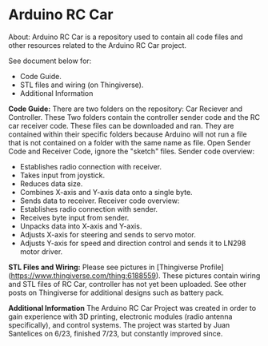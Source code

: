 # Arduino RC Car

About: Arduino RC Car is a repository used to contain all code files and other resources related to the Arduino RC Car project.

See document below for:
- Code Guide.
- STL files and wiring (on Thingiverse).
- Additional Information

**Code Guide:**
There are two folders on the repository: Car Reciever and Controller. These Two folders contain the controller sender code and the RC car receiver code. These files can be downloaded and ran.
They are contained within their specific folders because Arduino will not run a file that is not contained on a folder with the same name as file. Open Sender Code and Receiver Code, ignore the "sketch" files.
Sender code overview:
- Establishes radio connection with receiver.
- Takes input from joystick.
- Reduces data size.
- Combines X-axis and Y-axis data onto a single byte.
- Sends data to receiver.
Receiver code overview:
- Establishes radio connection with sender.
- Receives byte input from sender.
- Unpacks data into X-axis and Y-axis.
- Adjusts X-axis for steering and sends to servo motor.
- Adjusts Y-axis for speed and direction control and sends it to LN298 motor driver.

**STL Files and Wiring:**
Please see pictures in [Thingiverse Profile] (https://www.thingiverse.com/thing:6188559). These pictures contain wiring and STL files of RC Car, controller has not yet been uploaded. 
See other posts on Thingiverse for additional designs such as battery pack. 

**Additional Information**
The Arduino RC Car Project was created in order to gain experience with 3D printing, electronic modules (radio antenna specifically), and control systems. 
The project was started by Juan Santelices on 6/23, finished 7/23, but constantly improved since.

